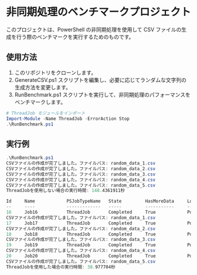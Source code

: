 # 非同期処理のベンチマークプロジェクト

このプロジェクトは、PowerShell の非同期処理を使用して CSV ファイルの生成を行う際のベンチマークを実行するためのものです。

## 使用方法

1. このリポジトリをクローンします。
2. GenerateCSV.ps1 スクリプトを編集し、必要に応じてランダムな文字列の生成方法を変更します。
3. RunBenchmark.ps1 スクリプトを実行して、非同期処理のパフォーマンスをベンチマークします。

```powershell
# ThreadJob モジュールをインポート
Import-Module -Name ThreadJob -ErrorAction Stop
.\RunBenchmark.ps1
```

## 実行例

```powershell
.\RunBenchmark.ps1
CSVファイルの作成が完了しました。ファイルパス: random_data_1.csv
CSVファイルの作成が完了しました。ファイルパス: random_data_2.csv
CSVファイルの作成が完了しました。ファイルパス: random_data_3.csv
CSVファイルの作成が完了しました。ファイルパス: random_data_4.csv
CSVファイルの作成が完了しました。ファイルパス: random_data_5.csv
ThreadJobを使用しない場合の実行時間: 148.4361911秒

Id     Name            PSJobTypeName   State         HasMoreData     Location             Command
--     ----            -------------   -----         -----------     --------             -------
16     Job16           ThreadJob       Completed     True            PowerShell           ...
CSVファイルの作成が完了しました。ファイルパス: random_data_1.csv
17     Job17           ThreadJob       Completed     True            PowerShell           ...
CSVファイルの作成が完了しました。ファイルパス: random_data_2.csv
18     Job18           ThreadJob       Completed     True            PowerShell           ...
CSVファイルの作成が完了しました。ファイルパス: random_data_3.csv
19     Job19           ThreadJob       Completed     True            PowerShell           ...
CSVファイルの作成が完了しました。ファイルパス: random_data_4.csv
20     Job20           ThreadJob       Completed     True            PowerShell           ...
CSVファイルの作成が完了しました。ファイルパス: random_data_5.csv
ThreadJobを使用した場合の実行時間: 38.977704秒
```
